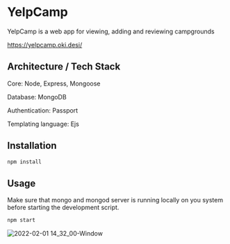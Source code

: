 # YelpCamp

YelpCamp is a web app for viewing, adding and reviewing campgrounds 

https://yelpcamp.oki.desi/

## Architecture / Tech Stack

Core: Node, Express, Mongoose

Database: MongoDB

Authentication: Passport

Templating language: Ejs

## Installation

```bash
npm install
```

## Usage

Make sure that mongo and mongod server is running locally on you system before starting the development script.

```bash
npm start
```

![2022-02-01 14_32_00-Window](https://user-images.githubusercontent.com/50103228/151998403-287629f1-2b27-49ab-8ae3-c32c12efa885.png)
